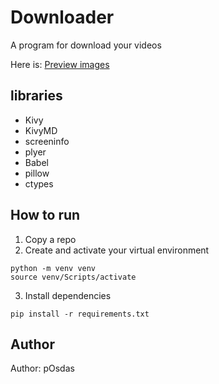 # Downloader

A program for download your videos

Here is: [Preview images](app/assets/preview_images/)

## libraries
* Kivy
* KivyMD
* screeninfo
* plyer
* Babel
* pillow
* ctypes

## How to run

1. Copy a repo
2. Create and activate your virtual environment 
```commandline
python -m venv venv
source venv/Scripts/activate
```  
3. Install dependencies
```commandline
pip install -r requirements.txt
```

## Author
Author: pOsdas